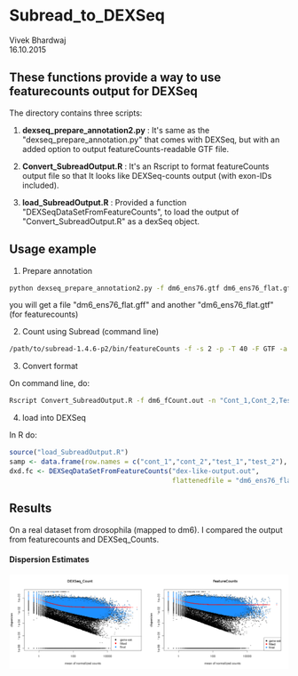 # Subread_to_DEXSeq
Vivek Bhardwaj  
16.10.2015  

## These functions provide a way to use featurecounts output for DEXSeq

The directory contains three scripts:

1) **dexseq_prepare_annotation2.py** : It's same as the "dexseq_prepare_annotation.py" that comes with DEXSeq, but with an added option to output featureCounts-readable GTF file.

2) **Convert_SubreadOutput.R** : It's an Rscript to format featureCounts output file so that It looks like DEXSeq-counts output (with exon-IDs included).

3) **load_SubreadOutput.R** : Provided a function "DEXSeqDataSetFromFeatureCounts", to load the output of "Convert_SubreadOutput.R" as a dexSeq object.

## Usage example

1) Prepare annotation


```bash
python dexseq_prepare_annotation2.py -f dm6_ens76.gtf dm6_ens76_flat.gff
```

you will get a file "dm6_ens76_flat.gff" and another "dm6_ens76_flat.gtf" (for featurecounts)

2) Count using Subread (command line)


```bash
/path/to/subread-1.4.6-p2/bin/featureCounts -f -s 2 -p -T 40 -F GTF -a dm6_ens76_flat.gff -o dm6_fCount.out Cont_1.bam Cont_2.bam Test_1.bam Test_2.bam

```

3) Convert format

On command line, do:


```bash
Rscript Convert_SubreadOutput.R -f dm6_fCount.out -n "Cont_1,Cont_2,Test_1,Test_2" -o dex-like-output.out
```

4) load into DEXSeq

In R do:


```r
source("load_SubreadOutput.R")
samp <- data.frame(row.names = c("cont_1","cont_2","test_1","test_2"), condition = rep(c("control","trt"),each=2))
dxd.fc <- DEXSeqDataSetFromFeatureCounts("dex-like-output.out",
                                         flattenedfile = "dm6_ens76_flat.gtf",sampleData = samp)
```

## Results

On a real dataset from drosophila (mapped to dm6). I compared the output from featurecounts and DEXSeq_Counts.

#### Dispersion Estimates

![](./images/dispESt_combined.png) 
